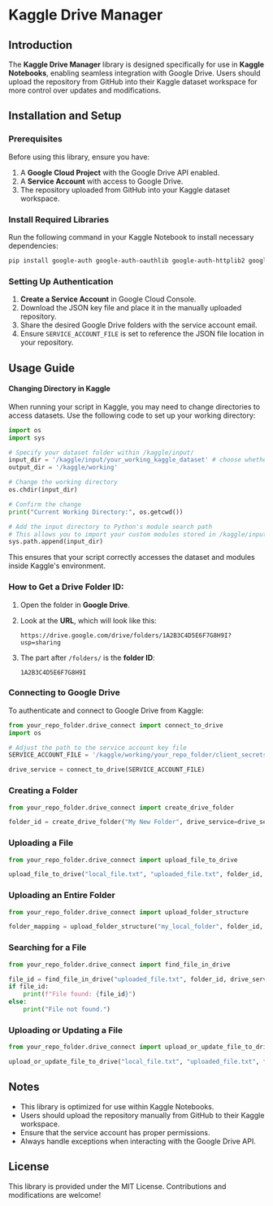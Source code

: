 # Kaggle Drive Manager

## Introduction
The **Kaggle Drive Manager** library is designed specifically for use in **Kaggle Notebooks**, enabling seamless integration with Google Drive. Users should upload the repository from GitHub into their Kaggle dataset workspace for more control over updates and modifications.

## Installation and Setup
### Prerequisites
Before using this library, ensure you have:
1. A **Google Cloud Project** with the Google Drive API enabled.
2. A **Service Account** with access to Google Drive.
3. The repository uploaded from GitHub into your Kaggle dataset workspace.

### Install Required Libraries
Run the following command in your Kaggle Notebook to install necessary dependencies:
```bash
pip install google-auth google-auth-oauthlib google-auth-httplib2 google-api-python-client
```

### Setting Up Authentication
1. **Create a Service Account** in Google Cloud Console.
2. Download the JSON key file and place it in the manually uploaded repository.
3. Share the desired Google Drive folders with the service account email.
4. Ensure `SERVICE_ACCOUNT_FILE` is set to reference the JSON file location in your repository.

## Usage Guide

#### Changing Directory in Kaggle
When running your script in Kaggle, you may need to change directories to access datasets.
Use the following code to set up your working directory:

```python
import os
import sys

# Specify your dataset folder within /kaggle/input/
input_dir = '/kaggle/input/your_working_kaggle_dataset' # choose whether you want to run it on the cars dataset or the planes dataset (for planes dataset replace 'cars' with 'planes')
output_dir = '/kaggle/working'

# Change the working directory
os.chdir(input_dir)

# Confirm the change
print("Current Working Directory:", os.getcwd())

# Add the input directory to Python's module search path
# This allows you to import your custom modules stored in /kaggle/input/
sys.path.append(input_dir)
```

This ensures that your script correctly accesses the dataset and modules inside Kaggle's environment.

### How to Get a Drive Folder ID:
1. Open the folder in **Google Drive**.
2. Look at the **URL**, which will look like this:

   ```
   https://drive.google.com/drive/folders/1A2B3C4D5E6F7G8H9I?usp=sharing
   ```

3. The part after `/folders/` is the **folder ID**:
   ```
   1A2B3C4D5E6F7G8H9I
   ```

### Connecting to Google Drive
To authenticate and connect to Google Drive from Kaggle:
```python
from your_repo_folder.drive_connect import connect_to_drive
import os

# Adjust the path to the service account key file
SERVICE_ACCOUNT_FILE = '/kaggle/working/your_repo_folder/client_secrets.json'

drive_service = connect_to_drive(SERVICE_ACCOUNT_FILE)
```

### Creating a Folder
```python
from your_repo_folder.drive_connect import create_drive_folder

folder_id = create_drive_folder("My New Folder", drive_service=drive_service)
```

### Uploading a File
```python
from your_repo_folder.drive_connect import upload_file_to_drive

upload_file_to_drive("local_file.txt", "uploaded_file.txt", folder_id, drive_service)
```

### Uploading an Entire Folder
```python
from your_repo_folder.drive_connect import upload_folder_structure

folder_mapping = upload_folder_structure("my_local_folder", folder_id, drive_service)
```

### Searching for a File
```python
from your_repo_folder.drive_connect import find_file_in_drive

file_id = find_file_in_drive("uploaded_file.txt", folder_id, drive_service)
if file_id:
    print(f"File found: {file_id}")
else:
    print("File not found.")
```

### Uploading or Updating a File
```python
from your_repo_folder.drive_connect import upload_or_update_file_to_drive

upload_or_update_file_to_drive("local_file.txt", "uploaded_file.txt", folder_id, drive_service)
```

## Notes
- This library is optimized for use within Kaggle Notebooks.
- Users should upload the repository manually from GitHub to their Kaggle workspace.
- Ensure that the service account has proper permissions.
- Always handle exceptions when interacting with the Google Drive API.

## License
This library is provided under the MIT License. Contributions and modifications are welcome!
